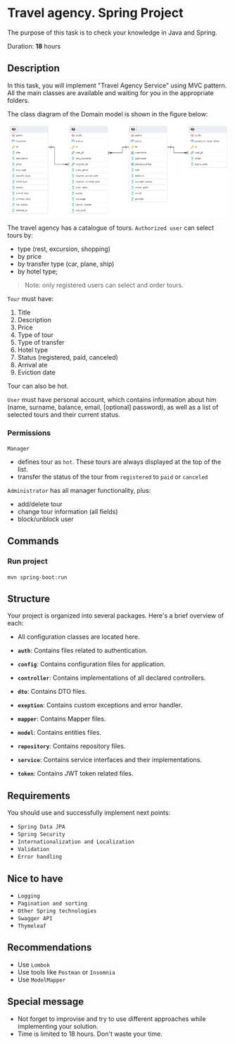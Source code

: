 # Travel agency. Spring Project

The purpose of this task is to check your knowledge in Java and Spring.

Duration: **18** hours

## Description

In this task, you will implement "Travel Agency Service" using MVC pattern. All the main classes are available and waiting
for you in the appropriate folders.

The class diagram of the Domain model is shown in the figure below:

![diagram.png](TravelAgency.png)

The travel agency has a catalogue of tours. `Authorized user` can select tours by:
- type (rest, excursion, shopping)
- by price
- by transfer type (car, plane, ship)
- by hotel type;

> Note: only registered users can select and order tours.

`Tour` must have:
1. Title
2. Description
3. Price
4. Type of tour
5. Type of transfer
6. Hotel type
7. Status (registered, paid, canceled)
8. Arrival ate
9. Eviction date

Tour can also be hot.

`User` must have personal account, which contains information about him (name, surname, balance, email, [optional] password), as well as a list of selected tours and their current status.

### Permissions

`Manager`
- defines tour as `hot`. These tours are always displayed at the top of the list.
- transfer the status of the tour from `registered` to `paid` or `canceled`

`Administrator` has all manager functionality, plus:
- add/delete tour
- change tour information (all fields)
- block/unblock user

## Commands

### Run project

```mvn spring-boot:run```

## Structure

Your project is organized into several packages. Here's a brief overview of each:

- All configuration classes are located here.

- **`auth`**: Contains files related to authentication.
- **`config`**: Contains configuration files for application.
- **`controller`**: Contains implementations of all declared controllers.
- **`dto`**: Contains DTO files.
- **`exeption`**: Contains custom exceptions and error handler.
- **`mapper`**: Contains Mapper files.
- **`model`**: Contains entities files.
- **`repository`**: Contains repository files.
- **`service`**: Contains service interfaces and their implementations.
- **`token`**: Contains JWT token related files.

## Requirements

You should use and successfully implement next points:

- `Spring Data JPA`
- `Spring Security`
- `Internationalization and Localization`
- `Validation`
- `Error handling`

## Nice to have

- `Logging`
- `Pagination and sorting`
- `Other Spring technologies`
- `Swagger API`
- `Thymeleaf`

## Recommendations

- Use `Lombok`
- Use tools like `Postman` or `Insomnia`
- Use `ModelMapper`

## Special message

- Not forget to improvise and try to use different approaches while implementing your solution.
- Time is limited to 18 hours. Don't waste your time.
